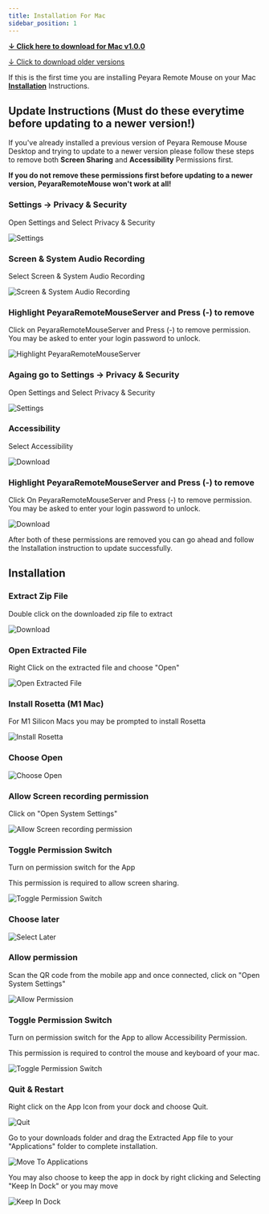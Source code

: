 ```yaml
---
title: Installation For Mac
sidebar_position: 1
---
```


**[↓ <u>Click here to download for Mac v1.0.0</u>](https://github.com/ayonshafiul/peyara-mouse-server/releases/download/v1.0.0/PeyaraRemoteMouseServer-darwin-x64-1.0.0.zip)**

[↓ <u>Click to download older versions </u>](https://github.com/ayonshafiul/peyara-mouse-server/releases)

If this is the first time you are installing Peyara Remote Mouse on your Mac **[Installation](/docs/Installation/mac#installation)** Instructions.

## Update Instructions (Must do these everytime before updating to a newer version!)

If you've already installed a previous version of Peyara Remouse Mouse Desktop and trying to update to a newer version please follow these steps to remove both **Screen Sharing** and **Accessibility** Permissions first.

**If you do not remove these permissions first before updating to a newer version, PeyaraRemoteMouse won't work at all!**

### Settings -> Privacy & Security

Open Settings and Select Privacy & Security

![Settings](/img/mac/ss9.png)

### Screen & System Audio Recording

Select Screen & System Audio Recording

![Screen & System Audio Recording](/img/mac/ss10.png)

### Highlight PeyaraRemoteMouseServer and Press (-) to remove

Click on PeyaraRemoteMouseServer and Press (-) to remove permission. You may be asked to enter your login password to unlock.

![Highlight PeyaraRemoteMouseServer](/img/mac/ss11.png)

### Againg go to Settings -> Privacy & Security

Open Settings and Select Privacy & Security

![Settings](/img/mac/ss9.png)

### Accessibility

Select Accessibility

![Download](/img/mac/ss12.png)

### Highlight PeyaraRemoteMouseServer and Press (-) to remove

Click On PeyaraRemoteMouseServer and Press (-) to remove permission. You may be asked to enter your login password to unlock.

![Download](/img/mac/ss13.png)

After both of these permissions are removed you can go ahead and follow the Installation instruction to update successfully.

## Installation

### Extract Zip File

Double click on the downloaded zip file to extract

![Download](/img/mac/ss1.png)

### Open Extracted File

Right Click on the extracted file and choose "Open"

![Open Extracted File](/img/mac/ss2.png)

### Install Rosetta (M1 Mac)

For M1 Silicon Macs you may be prompted to install Rosetta

![Install Rosetta](/img/mac/ss3.png)

### Choose Open

![Choose Open](/img/mac/ss4.png)

### Allow Screen recording permission

Click on "Open System Settings"

![Allow Screen recording permission](/img/mac/ss5.png)

### Toggle Permission Switch

Turn on permission switch for the App

This permission is required to allow screen sharing.

![Toggle Permission Switch](/img/mac/ss14.png)

### Choose later

![Select Later](/img/mac/ss6.png)

### Allow permission

Scan the QR code from the mobile app and once connected, click on "Open System Settings"

![Allow Permission](/img/mac/ss7.png)

### Toggle Permission Switch

Turn on permission switch for the App to allow Accessibility Permission.

This permission is required to control the mouse and keyboard of your mac.

![Toggle Permission Switch](/img/mac/ss8.png)

### Quit & Restart

Right click on the App Icon from your dock and choose Quit.

![Quit](/img/mac/ss15.png)

Go to your downloads folder and drag the Extracted App file to your "Applications" folder to complete installation.

![Move To Applications](/img/mac/ss16.png)

You may also choose to keep the app in dock by right clicking and Selecting "Keep In Dock" or you may move

![Keep In Dock](/img/mac/ss17.png)
